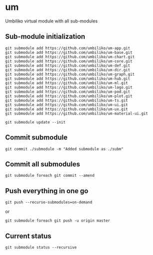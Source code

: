 # um
Umbiliko virtual module with all sub-modules


## Sub-module initialization
```
git submodule add https://github.com/umbiliko/um-app.git
git submodule add https://github.com/umbiliko/um-base.git
git submodule add https://github.com/umbiliko/um-chart.git
git submodule add https://github.com/umbiliko/um-core.git
git submodule add https://github.com/umbiliko/um-def.git
git submodule add https://github.com/umbiliko/um-dir.git
git submodule add https://github.com/umbiliko/um-graph.git
git submodule add https://github.com/umbiliko/um-hub.git
git submodule add https://github.com/umbiliko/um-ml.git
git submodule add https://github.com/umbiliko/um-logo.git
git submodule add https://github.com/umbiliko/um-pod.git
git submodule add https://github.com/umbiliko/um-plot.git
git submodule add https://github.com/umbiliko/um-ts.git
git submodule add https://github.com/umbiliko/um-ui.git
git submodule add https://github.com/umbiliko/um-ux.git
git submodule add https://github.com/umbiliko/um-material-ui.git

git submodule update --init
```

## Commit submodule
```
git commit ./submodule -m "Added submodule as ./subm"
```

## Commit all submodules
```
git submodule foreach git commit --amend
```

## Push everything in one go
```
git push --recurse-submodules=on-demand
```
or
```
git submodule foreach git push -u origin master
```

## Current status

```
git submodule status --recursive
```
